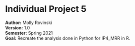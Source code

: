 # Individual Project 5  
**Author:** Molly Rovinski  
**Version:** 1.0  
**Semester:** Spring 2021  
 **Goal:** Recreate the analysis done in Python for IP4_MRR in R.  

